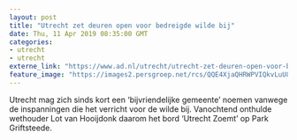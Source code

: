 ```yaml
---
layout: post
title: "Utrecht zet deuren open voor bedreigde wilde bij"
date: Thu, 11 Apr 2019 08:35:00 GMT
categories: 
- utrecht 
- utrecht 
externe_link: "https://www.ad.nl/utrecht/utrecht-zet-deuren-open-voor-bedreigde-wilde-bij~a4934886/"
feature_image: "https://images2.persgroep.net/rcs/QQE4XjaQHRWPVIQkvLuU8AD203s/diocontent/145294196/_fitwidth/400/?appId=21791a8992982cd8da851550a453bd7f&quality=0.7"
---
```


Utrecht mag zich sinds kort een ‘bijvriendelijke gemeente’ noemen vanwege de inspanningen die het verricht voor de wilde bij. Vanochtend onthulde wethouder Lot van Hooijdonk daarom het bord ‘Utrecht Zoemt’ op Park Griftsteede.
